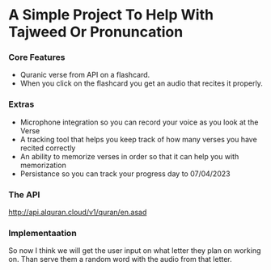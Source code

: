 # A Simple Project To Help With Tajweed Or Pronuncation

### Core Features
- Quranic verse from API on a flashcard.
- When you click on the flashcard you get an audio that recites it properly.

### Extras
- Microphone integration so you can record your voice as you look at the Verse
- A tracking tool that helps you keep track of how many verses you have recited correctly
- An ability to memorize verses in order so that it can help you with memorization
- Persistance so you can track your progress day to 07/04/2023

### The API
http://api.alquran.cloud/v1/quran/en.asad

### Implementaation 

So now I think we will get the user input on what letter they plan on working on. Than serve them a random word with the audio from that
letter. 

        

